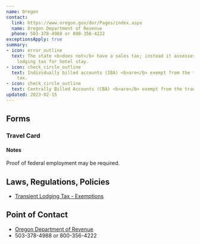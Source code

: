 ```yaml
---
name: Oregon
contact:
  link: https://www.oregon.gov/dor/Pages/index.aspx
  name: Oregon Department of Revenue
  phone: 503-378-4988 or 800-356-4222
exceptionsApply: true
summary:
- icon: error_outline
  text: The state <b>does not</b> have a sales tax; instead it assesses a transient
    lodging tax for hotel stay.
- icon: check_circle_outline
  text: Individually billed accounts (IBA) <b>are</b> exempt from the transient lodging
    tax.
- icon: check_circle_outline
  text: Centrally Billed Accounts (CBA) <b>are</b> exempt from the transient lodging tax.
updated: 2023-02-15
---
```


## Forms

### Travel Card

#### Notes

Proof of federal employment may be required.

## Laws, Regulations, Policies

* [Transient Lodging Tax - Exemptions](https://www.oregon.gov/DOR/programs/businesses/Pages/lodging.aspx)

## Point of Contact
- [Oregon Department of Revenue](https://www.oregon.gov/dor/Pages/index.aspx)
- 503-378-4988 or 800-356-4222